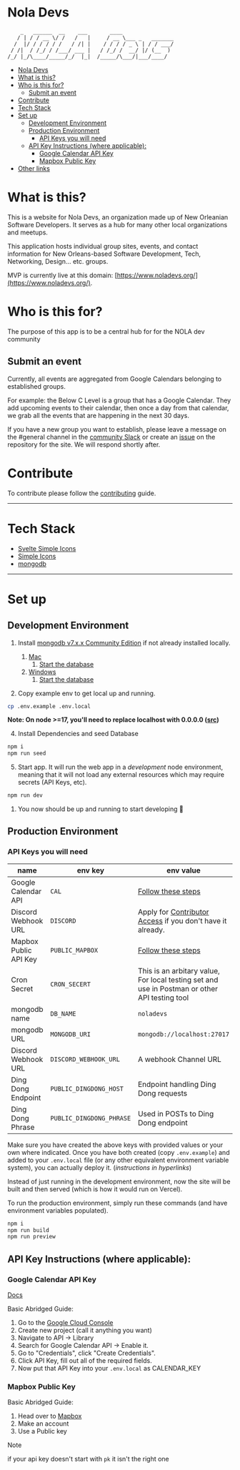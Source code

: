 # Nola Devs

        _   ______  __    ___       ____
       / | / / __ \/ /   /   |     / __ \___ _   _______
      /  |/ / / / / /   / /| |    / / / / _ \ | / / ___/
     / /|  / /_/ / /___/ ___ |   / /_/ /  __/ |/ (__  )
    /_/ |_/\____/_____/_/  |_|  /_____/\___/|___/____/

- [Nola Devs](#nola-devs)
- [What is this?](#what-is-this)
- [Who is this for?](#who-is-this-for)
  - [Submit an event](#submit-an-event)
- [Contribute](#contribute)
- [Tech Stack](#tech-stack)
- [Set up](#set-up)
  - [Development Environment](#development-environment)
  - [Production Environment](#production-environment)
    - [API Keys you will need](#api-keys-you-will-need)
  - [API Key Instructions (where applicable):](#api-key-instructions-where-applicable)
    - [Google Calendar API Key](#google-calendar-api-key)
    - [Mapbox Public Key](#mapbox-public-key)
- [Other links](#other-links)

# What is this?

This is a website for Nola Devs, an organization made up of New Orleanian Software Developers.
It serves as a hub for many other local organizations and meetups.

This application hosts individual group sites, events, and contact information for New Orleans-based Software Development, Tech, Networking, Design... etc. groups.

MVP is currently live at this domain: [https://www.noladevs.org/](https://www.noladevs.org/).

# Who is this for?

The purpose of this app is to be a central hub for for the NOLA dev community

## Submit an event

Currently, all events are aggregated from Google Calendars belonging to established groups.

For example: the Below C Level is a group that has a Google Calendar. They add upcoming events to their calendar, then once a day from that calendar, we grab all the events that are happening in the next 30 days.

If you have a new group you want to establish, please leave a message on the #general channel in the [community Slack](https://join.slack.com/t/nola/shared_invite/zt-33so6nl8m-qDq5rDFrMnw5eeXcERP7jA) or create an [issue](https://github.com/Nola-Devs/Nola-Devs-v2/issues) on the repository for the site. We will respond shortly after.

# Contribute

To contribute please follow the [contributing](./CONTRIBUTING.md) guide.

---

# Tech Stack

- [Svelte Simple Icons](https://github.com/icons-pack/svelte-simple-icons)
- [Simple Icons](https://simpleicons.org)
- [mongodb](https://www.mongodb.com/)

---

# Set up

## Development Environment

1. Install [mongodb v7.x.x Community Edition](https://www.mongodb.com/docs/manual/installation/) if not already installed locally.

   1. [Mac](https://www.mongodb.com/docs/manual/tutorial/install-mongodb-on-os-x/)
      1. [Start the database](https://www.mongodb.com/docs/manual/tutorial/install-mongodb-on-os-x/#run-mongodb-community-edition)
   2. [Windows](https://www.mongodb.com/docs/manual/tutorial/install-mongodb-on-windows/)
      1. [Start the database](https://www.mongodb.com/docs/manual/tutorial/install-mongodb-on-windows/#run-mongodb-community-edition-as-a-windows-service)

2. Copy example env to get local up and running.

```sh
cp .env.example .env.local
```

**Note: On node >=17, you'll need to replace localhost with 0.0.0.0 ([src](https://stackoverflow.com/questions/46523321/mongoerror-connect-econnrefused-127-0-0-127017))**

4. Install Dependencies and seed Database

```sh
npm i
npm run seed
```

5. Start app. It will run the web app in a _development_ node environment, meaning that it will not load any external resources which may require secrets (API Keys, etc).

```sh
npm run dev
```

1. You now should be up and running to start developing 🥸

## Production Environment

### API Keys you will need

| name                  | env key                  | env value                                                                                                                                              |
| --------------------- | ------------------------ | ------------------------------------------------------------------------------------------------------------------------------------------------------ |
| Google Calendar API   | `CAL`                    | [Follow these steps](#google-calendar-api-key)                                                                                                         |
| Discord Webhook URL   | `DISCORD`                | Apply for [Contributor Access](https://discord.com/channels/1117944495099613254/1166366239652847687/1166367256356335636) if you don't have it already. |
| Mapbox Public API Key | `PUBLIC_MAPBOX`          | [Follow these steps](#mapbox-public-key)                                                                                                               |
| Cron Secret           | `CRON_SECERT`            | This is an arbitary value, For local testing set and use in Postman or other API testing tool                                                          |
| mongodb name          | `DB_NAME`                | `noladevs`                                                                                                                                             |
| mongodb URL           | `MONGODB_URI`            | `mongodb://localhost:27017`                                                                                                                            |
| Discord Webhook URL   | `DISCORD_WEBHOOK_URL`    | A webhook Channel URL                                                                                                                                  |
| Ding Dong Endpoint    | `PUBLIC_DINGDONG_HOST`   | Endpoint handling Ding Dong requests                                                                                                                   |
| Ding Dong Phrase      | `PUBLIC_DINGDONG_PHRASE` | Used in POSTs to Ding Dong endpoint                                                                                                                    |

Make sure you have created the above keys with provided values or your own where indicated.
Once you have both created (copy `.env.example`) and added to your `.env.local` file (or any other equivalent environment variable system), you can actually deploy it. (_instructions in hyperlinks_)

Instead of just running in the development environment, now the site will be built and then served (which is how it would run on Vercel).

To run the production environment, simply run these commands (and have environment variables populated).

```sh
npm i
npm run build
npm run preview
```

## API Key Instructions (where applicable):

### Google Calendar API Key

[Docs](https://cloud.google.com/docs/authentication/api-keys)

Basic Abridged Guide:

1. Go to the [Google Cloud Console](https://console.cloud.google.com/)
2. Create new project (call it anything you want)
3. Navigate to API -> Library
4. Search for Google Calendar API -> Enable it.
5. Go to "Credentials", click "Create Credentials".
6. Click API Key, fill out all of the required fields.
7. Now put that API Key into your `.env.local` as CALENDAR_KEY

### Mapbox Public Key

Basic Abridged Guide:

1. Head over to [Mapbox](https://www.mapbox.com/)
2. Make an account
3. Use a Public key

> [!NOTE]
> if your api key doesn't start with `pk` it isn't the right one
